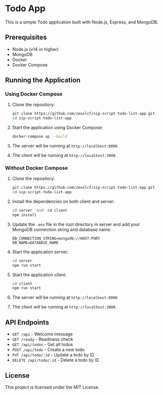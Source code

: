 # Todo App

This is a simple Todo application built with Node.js, Express, and MongoDB.

## Prerequisites

- Node.js (v14 or higher)
- MongoDB
- Docker
- Docker Compose

## Running the Application

### Using Docker Compose

1. Clone the repository:

   ```sh
   git clone https://github.com/zeuslcf/sip-script-todo-list-app.git
   cd sip-script-todo-list-app
   ```

2. Start the application using Docker Compose:

   ```sh
   docker-compose up --build
   ```

3. The server will be running at `http://localhost:8000`.
4. The client will be running at `http://localhost:3000`.

### Without Docker Compose

1. Clone the repository:

   ```sh
   git clone https://github.com/zeuslcf/sip-script-todo-list-app.git
   cd sip-script-todo-list-app
   ```

2. Install the dependencies on both client and server:

   ```sh
   cd server 'and' cd client
   npm install
   ```

3. Update the `.env` file in the root directory in server and add your MongoDB connection string and database name:

   ```env
   DB_CONNECTION_STRING=mongodb://HOST:PORT
   DB_NAME=DATABASE_NAME
   ```

4. Start the application server:

   ```sh
   cd server
   npm run start
   ```

5. Start the application client:

   ```sh
   cd client
   npm run start
   ```

6. The server will be running at `http://localhost:8000`.
7. The client will be running at `http://localhost:3000`.

## API Endpoints

- `GET /api` - Welcome message
- `GET /ready` - Readiness check
- `GET /api/todos` - Get all todos
- `POST /api/todo` - Create a new todo
- `PUT /api/todo/:id` - Update a todo by ID
- `DELETE /api/todo/:id` - Delete a todo by ID

## License

This project is licensed under the MIT License.
